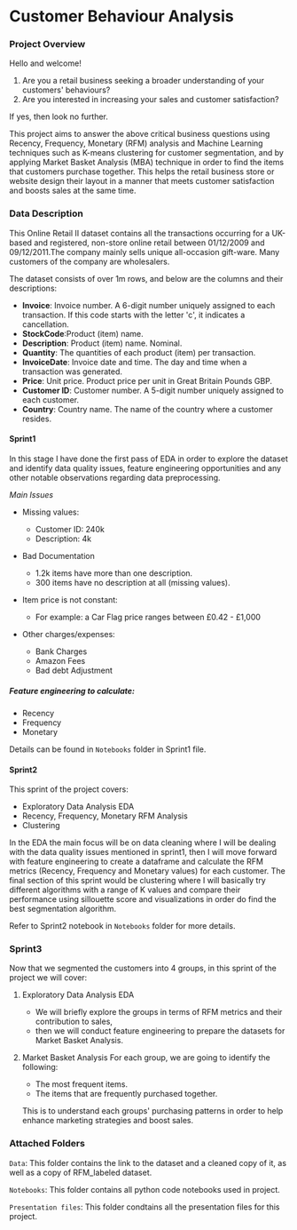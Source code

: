 # Customer Behaviour Analysis
### Project Overview

Hello and welcome!

1. Are you a retail business seeking a broader understanding of your customers' behaviours?
2. Are you interested in increasing your sales and customer satisfaction?

If yes, then look no further.

This project aims to answer the above critical business questions using Recency, Frequency, Monetary (RFM) analysis and Machine Learning techniques such as K-means clustering for customer segmentation, and by applying Market Basket Analysis (MBA) technique in order to find the items that customers purchase together. This helps the retail business store or website design their layout in a manner that meets customer satisfaction and boosts sales at the same time. 

### Data Description
This Online Retail II dataset contains all the transactions occurring for a UK-based and registered, non-store online retail between 01/12/2009 and 09/12/2011.The company mainly sells unique all-occasion gift-ware. Many customers of the company are wholesalers.

The dataset consists of over 1m rows, and below are the columns and their descriptions:
- **Invoice**: Invoice number. A 6-digit number uniquely assigned to each transaction. If this code starts with the letter 'c', it indicates a cancellation.
- **StockCode**:Product (item) name.
- **Description**: Product (item) name. Nominal.
- **Quantity**: The quantities of each product (item) per transaction.
- **InvoiceDate**: Invoice date and time. The day and time when a transaction was generated.
- **Price**: Unit price. Product price per unit in Great Britain Pounds GBP.
- **Customer ID**: Customer number. A 5-digit number uniquely assigned to each customer.
- **Country**: Country name. The name of the country where a customer resides.

#### Sprint1
In this stage I have done the first pass of EDA in order to explore the dataset and identify data quality issues, feature engineering opportunities and any other notable observations regarding data preprocessing.

*Main Issues*

- Missing values:   
  - Customer ID: 240k           
  - Description: 4k

- Bad Documentation
  - 1.2k items have more than one description.
  - 300 items have no description at all (missing values).

- Item price is not constant:
  - For example: a Car Flag price ranges between £0.42 - £1,000

- Other charges/expenses:
  - Bank Charges
  - Amazon Fees
  - Bad debt Adjustment

##### Feature engineering to calculate:
- Recency 
- Frequency		
- Monetary

Details can be found in `Notebooks` folder in Sprint1 file.

#### Sprint2

This sprint of the project covers:

- Exploratory Data Analysis EDA
- Recency, Frequency, Monetary RFM Analysis
- Clustering

 In the EDA the main focus will be on data cleaning where I will be dealing with the data quality issues mentioned in sprint1, then I will move forward with feature engineering to create a dataframe and calculate the RFM metrics (Recency, Frequency and Monetary values) for each customer. The final section of this sprint would be clustering where I will basically try different algorithms with a range of K values and compare their performance using sillouette score and visualizations in order do find the best segmentation algorithm.

Refer to Sprint2 notebook in `Notebooks` folder for more details.

### Sprint3

Now that we segmented the customers into 4 groups, in this sprint of the project we will cover:
1. Exploratory Data Analysis EDA
    - We will briefly explore the groups in terms of RFM metrics and their contribution to sales,
    - then we will conduct feature engineering to prepare the datasets for Market Basket Analysis.
2. Market Basket Analysis
For each group, we are going to identify the following:
    - The most frequent items.
    - The items that are frequently purchased together.
    
    This is to understand each groups' purchasing patterns in order to help enhance marketing strategies and boost sales.


### Attached Folders

`Data`: This folder contains the link to the dataset and a cleaned copy of it, as well as a copy of RFM_labeled dataset.

`Notebooks`: This folder contains all python code notebooks used in project.

`Presentation files`: This folder condtains all the presentation files for this project.
